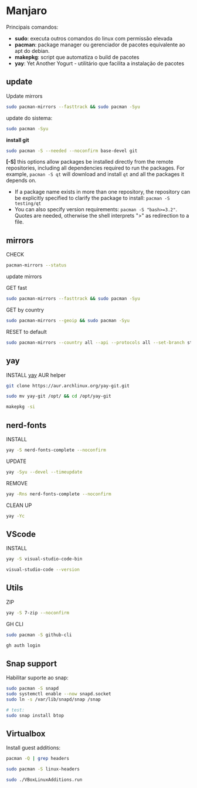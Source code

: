 # Manjaro

Principais comandos:

- **sudo**: executa outros comandos do linux com permissão elevada
- **pacman**: package manager ou gerenciador de pacotes equivalente ao apt do debian.
- **makepkg**: script que automatiza o build de pacotes
- **yay**: Yet Another Yogurt - utilitário que facilita a instalação de pacotes

## update

Update mirrors

```bash
sudo pacman-mirrors --fasttrack && sudo pacman -Syu
```

update do sistema:

```bash
sudo pacman -Syu
```

**install git**

```bash
sudo pacman -S --needed --noconfirm base-devel git
```

**[-S]** this options allow packages be installed directly from the remote repositories, including all dependencies required to run the packages. For example, `pacman -S qt` will download and install `qt` and all the packages it depends on. 

- If a package name exists in more than one repository, the repository can be explicitly specified to clarify the package to install: `pacman -S testing/qt`
- You can also specify version requirements: `pacman -S "bash>=3.2"`. Quotes are needed, otherwise the shell interprets ">" as redirection to a file.


## mirrors

CHECK

```bash
pacman-mirrors --status
```

update mirrors

GET fast

```bash
sudo pacman-mirrors --fasttrack && sudo pacman -Syu
```

GET by country
```bash
sudo pacman-mirrors --geoip && sudo pacman -Syu
```

RESET to default

```bash
sudo pacman-mirrors --country all --api --protocols all --set-branch stable && sudo pacman -Syu
```

## yay

INSTALL [yay](https://github.com/Jguer/yay) AUR helper

```bash
git clone https://aur.archlinux.org/yay-git.git
```

```bash
sudo mv yay-git /opt/ && cd /opt/yay-git
```

```bash
makepkg -si
```

## nerd-fonts

INSTALL

```bash
yay -S nerd-fonts-complete --noconfirm
```

UPDATE

```bash
yay -Syu --devel --timeupdate
```

REMOVE

```bash
yay -Rns nerd-fonts-complete --noconfirm
```

CLEAN UP

```bash
yay -Yc
```

## VScode

INSTALL

```bash
yay -S visual-studio-code-bin
```

```bash
visual-studio-code --version
```

## Utils

ZIP

```bash
yay -S 7-zip --noconfirm
```

GH CLI

```bash
sudo pacman -S github-cli
```

```bash
gh auth login
```

## Snap support

Habilitar suporte ao snap:

```bash
sudo pacman -S snapd
sudo systemctl enable --now snapd.socket
sudo ln -s /var/lib/snapd/snap /snap

# test:
sudo snap install btop
```

## Virtualbox

Install guest additions:

```bash
pacman -Q | grep headers
```


```bash
sudo pacman -S linux-headers
```


```bash
sudo ./VBoxLinuxAdditions.run
```
